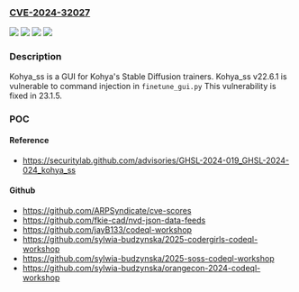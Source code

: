 ### [CVE-2024-32027](https://cve.mitre.org/cgi-bin/cvename.cgi?name=CVE-2024-32027)
![](https://img.shields.io/static/v1?label=Product&message=kohya_ss&color=blue)
![](https://img.shields.io/static/v1?label=Version&message=%3E%3D%2022.6.1%2C%20%3C%2023.1.5%20&color=brightgreen)
![](https://img.shields.io/static/v1?label=Version&message=22.61%20&color=brightgreen)
![](https://img.shields.io/static/v1?label=Vulnerability&message=CWE-77%3A%20Improper%20Neutralization%20of%20Special%20Elements%20used%20in%20a%20Command%20('Command%20Injection')&color=brightgreen)

### Description

Kohya_ss is a GUI for Kohya's Stable Diffusion trainers. Kohya_ss v22.6.1 is vulnerable to command injection in `finetune_gui.py` This vulnerability is fixed in 23.1.5.

### POC

#### Reference
- https://securitylab.github.com/advisories/GHSL-2024-019_GHSL-2024-024_kohya_ss

#### Github
- https://github.com/ARPSyndicate/cve-scores
- https://github.com/fkie-cad/nvd-json-data-feeds
- https://github.com/jayB133/codeql-workshop
- https://github.com/sylwia-budzynska/2025-codergirls-codeql-workshop
- https://github.com/sylwia-budzynska/2025-soss-codeql-workshop
- https://github.com/sylwia-budzynska/orangecon-2024-codeql-workshop

